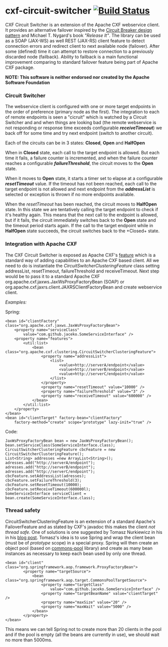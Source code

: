 cxf-circuit-switcher [![Build Status](https://buildhive.cloudbees.com/job/jaceko/job/cxf-circuit-switcher/badge/icon)](https://buildhive.cloudbees.com/job/jaceko/job/cxf-circuit-switcher/)
==============================
CXF Circuit Switcher is an extension of the Apache CXF webservice client. It provides an alternative failover inspired by the [Circuit Breaker design pattern](http://en.wikipedia.org/wiki/Circuit_breaker_design_pattern) and Michael T. Nygard's book _"Release It"_. 
The library can be used as a SOAP (JAX-WS) as well REST (JAX-RS) client feature to detect connection errors and redirect client to next available node (failover). After some (defined) time it can attempt to restore connection to a previously discarded node (failback). 
Ability to failback is a main functional improvement comparing to standard failover feature being part of Apache CXF package. 

**NOTE: This software is neither endorsed nor created by the Apache Software Foundation**

### Circuit Switcher
The webservice client is configured with one or more target endpoints in the order of preference (primary node as the first). The integration to each of remote endpoints is seen a "cicruit" which is watched by a Circuit Switcher and and when things are looking bad (the remote webservice is not responding or response time exceeds configurable _**receiveTimeout**_) we back off for some time and try next endpoint (switch to another circuit).

Each of the circuits can be in 3 states: **Closed**, **Open** and **HalfOpen**

When in **Closed** state, each call to the target endpoint is allowed. But each time it fails, a failure counter is incremented, and when the failure counter reaches a configurable _**failureThreshold**_, the circuit moves to the **Open** state.

When it moves to **Open** state, it starts a timer set to elapse at a configurable _**resetTimeout**_ value. If the timeout has not been reached, each call to the target endpoint is not allowed and next endpoint from the _**addressList**_ is selected or exception is thrown if no more endpoints available.

When the _resetTimeout_ has been reached, the circuit moves to **HalfOpen** state. In this state we are tentatively calling the target endpoint to check if it's healthy again. This means that the next call to the endpoint is allowed, but if it fails, the circuit immediately switches back to the **Open** state and the timeout period starts again. If the call to the target endpoint while in **HalfOpen** state succeeds, the circuit switches back to the +Closed+ state.

### Integration with Apache CXF
The CXF Circuit Switcher is exposed as Apache CXF's [feature](http://cxf.apache.org/docs/features.html) which is a standard way of adding capabilities to an Apache CXF based client. 
All we need to do is instantiate the _CircuitSwitcherClusteringFeature_ class setting addressList, resetTimeout, failureThreshold and receiveTimeout. Next step would be to pass it to a standard Apache CXF org.apache.cxf.jaxws.JaxWsProxyFactoryBean (SOAP) or org.apache.cxf.jaxrs.client.JAXRSClientFactoryBean and create webservice client.

*Examples:*

Spring:
```
<bean id="clientFactory" class="org.apache.cxf.jaxws.JaxWsProxyFactoryBean">
	<property name="serviceClass"
		value="com.github.jaceko.SomeServiceInterface" />
	<property name="features">
		<util:list>
			<bean class="org.apache.cxf.clustering.CircuitSwitcherClusteringFeature">
				<property name="addressList">
					<list>
						<value>http://serverA/endpoint</value>
						<value>http://serverB/endpoint</value>
						<value>http://serverC/endpoint</value>
					</list>
				</property>
				<property name="resetTimeout" value="10000" />
				<property name="failureThreshold" value="3" />
				<property name="receiveTimeout" value="600000" />
			</bean>
		</util:list>
	</property>
</bean>
<bean id="clientTarget" factory-bean="clientFactory"
	factory-method="create" scope="prototype" lazy-init="true" />
```
Code:

```
JaxWsProxyFactoryBean bean = new JaxWsProxyFactoryBean();
bean.setServiceClass(SomeServiceInterface.class);
CircuitSwitcherClusteringFeature cbcFeature = new CircuitSwitcherClusteringFeature();
List<String> addresses =new ArrayList<String>();
adresses.add("http://serverA/endpoint");
adresses.add("http://serverB/endpoint");
adresses.add("http://serverC/endpoint");
cbcFeature.setAddressList(adresses);
cbcFeature.setFailureThreshold(3);
cbcFeature.setResetTimeout(10000);
cbcFeature.setReceiveTimeout(600000l);
SomeServiceInterface serviceClient = bean.create(SomeServiceInterface.class);
```
### Thread safety
CircuitSwitcherClusteringFeature is an extension of a standard Apache's FailoverFeature and as stated by CXF's javadoc this makes the client *not thread safe.* 
One of solutions is one suggested by Tomasz Nurkiewicz in his in his [blog post](http://nurkiewicz.blogspot.co.uk/2011/05/enabling-load-balancing-and-failover-in.html). Tomasz's idea is to use Spring and wrap the client bean (must be of _prototype_ scope) in a special proxy. Spring will then create an object pool (based on [commons-pool](http://commons.apache.org/pool) library) and create as many bean instances as necessary to keep each bean used by only one thread.
```
<bean id="client" class="org.springframework.aop.framework.ProxyFactoryBean">
        <property name="targetSource">
            <bean class="org.springframework.aop.target.CommonsPoolTargetSource">
                <property name="targetClass"
                    value="com.github.jaceko.SomeServiceInterface" />
                <property name="targetBeanName" value="clientTarget" />
                <property name="maxSize" value="20" />
                <property name="maxWait" value="5000" />
            </bean>
        </property>
</bean>
```
This means we can tell Spring not to create more than 20 clients in the pool and if the pool is empty (all the beans are currently in use), we should wait no more than 5000ms.
